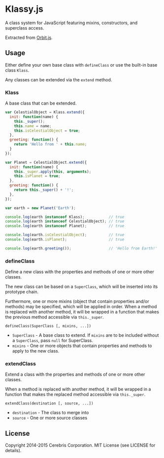 # Klassy.js

A class system for JavaScript featuring mixins, constructors, and superclass access.

Extracted from [Orbit.js](https://github.com/orbitjs/orbit.js).

## Usage

Either define your own base class with `defineClass` or use the built-in
base class `Klass`.

Any classes can be extended via the `extend` method.

### Klass

A base class that can be extended.

```javascript
var CelestialObject = Klass.extend({
  init: function(name) {
    this._super();
    this.name = name;
    this.isCelestialObject = true;
  },
  greeting: function() {
    return 'Hello from ' + this.name;
  }
});

var Planet = CelestialObject.extend({
  init: function(name) {
    this._super.apply(this, arguments);
    this.isPlanet = true;
  },
  greeting: function() {
    return this._super() + '!';
  },
});

var earth = new Planet('Earth');

console.log(earth instanceof Klass);           // true
console.log(earth instanceof CelestialObject); // true
console.log(earth instanceof Planet);          // true

console.log(earth.isCelestialObject);          // true
console.log(earth.isPlanet);                   // true

console.log(earth.greeting());                 // 'Hello from Earth!'
```

### defineClass

Define a new class with the properties and methods of one or more other classes.

The new class can be based on a `SuperClass`, which will be inserted into its
prototype chain.

Furthermore, one or more mixins (object that contain properties and/or methods)
may be specified, which will be applied in order. When a method is replaced
with another method, it will be wrapped in a function that makes the previous
method accessible via `this._super`.

`defineClass(SuperClass [, mixins, ...])`

* `SuperClass` - A base class to extend. If `mixins` are to be included
without a `SuperClass`, pass `null` for SuperClass.
* `mixins` - One or more objects that contain properties and methods
to apply to the new class.

### extendClass

Extend a class with the properties and methods of one or more other classes.

When a method is replaced with another method, it will be wrapped in a
function that makes the replaced method accessible via `this._super`.

`extendClass(destination [, source, ...])`

* `destination` - The class to merge into
* `source` - One or more source classes

## License

Copyright 2014-2015 Cerebris Corporation. MIT License (see LICENSE for details).
